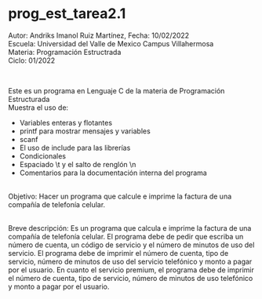 # prog_est_tarea2.1
<p>Autor: Andriks Imanol Ruiz Martínez, Fecha: 10/02/2022 <br>
Escuela: Universidad del Valle de Mexico Campus Villahermosa <br>
Materia: Programación Estructrada <br>
Ciclo: 01/2022</p>
<br>
<p>Este es un programa en Lenguaje C de la materia de Programación Estructurada<br>
Muestra el uso de:
  <ul>
    <li>Variables enteras y flotantes</li>
    <li>printf para mostrar mensajes y variables</li>
    <li>scanf</li>
    <li>El uso de include para las librerías</li>
    <li>Condicionales</li>
    <li>Espaciado \t y el salto de renglón \n</li>
    <li>Comentarios para la documentación interna del programa</li>
    </ul>
    </p>
<br>
Objetivo: Hacer un programa que calcule e imprime la factura de una compañía de telefonía celular.
<br>
<br>
<p>Breve descripción: 
Es un programa que calcula e imprime la factura de una compañía de telefonía celular. 
El programa debe de pedir que escriba un número de cuenta, un código de servicio y el número de minutos de uso del servicio. El programa debe de imprimir el número de cuenta, tipo de servicio, número de minutos de uso del servicio telefónico y monto a pagar por el usuario. En cuanto el servicio premium, el programa debe de imprimir el número de cuenta, tipo de servicio, número de minutos de uso telefónico y monto a pagar por el usuario.
<br>
</p>

